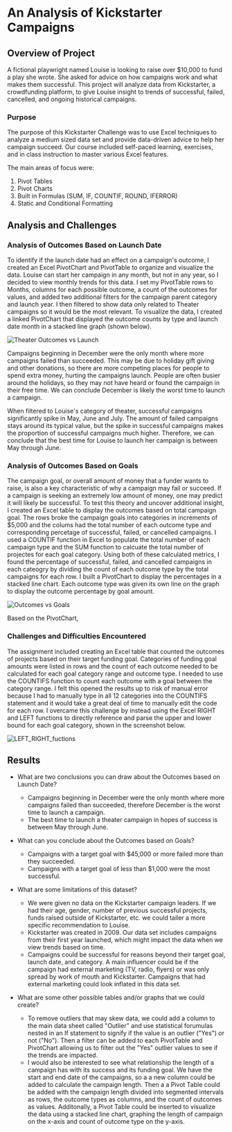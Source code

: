 # An Analysis of Kickstarter Campaigns

## Overview of Project
A fictional playwright named Louise is looking to raise over $10,000 to fund a play she wrote. She asked for advice on how campaigns work and what makes them successful. This project will analyze data from Kickstarter, a crowdfunding platform, to give Louise insight to trends of successful, failed, cancelled, and ongoing historical campaigns.

### Purpose
The purpose of this Kickstarter Challenge was to use Excel techniques to analyze a medium sized data set and provide data-driven advice to help her campaign succeed. Our course included self-paced learning, exercises, and in class instruction to master various Excel features.

The main areas of focus were: 

1. Pivot Tables
2. Pivot Charts 
3. Built in Formulas (SUM, IF, COUNTIF, ROUND, IFERROR)
4. Static and Conditional Formatting

## Analysis and Challenges


### Analysis of Outcomes Based on Launch Date
To identify if the launch date had an effect on a campaign's outcome, I created an Excel PivotChart and PivotTable to organize and visualize the data. Louise can start her campaign in any month, but not in any year, so I decided to view monthly trends for this data. I set my PivotTable rows to Months, columns for each possible outcome, a count of the outcomes for values, and added two additional filters for the campaign parent category and launch year. I then filtered to show data only related to Theater campaigns so it would be the most relevant. To visualize the data, I created a linked PivotChart that displayed the outcome counts by type and launch date month in a stacked line graph (shown below).

![Theater Outcomes vs Launch](../main/resources/Theater_Outcomes_vs_Launch.png)

Campaigns beginning in December were the only month where more campaigns failed than succeeded. This may be due to holiday gift giving and other donations, so there are more competing places for people to spend extra money, hurting the campaigns launch. People are often busier around the holidays, so they may not have heard or found the campaign in their free time. We can conclude December is likely the worst time to launch a campaign. 

When filtered to Louise's category of theater, successful campaigns significantly spike in May, June and July. The amount of failed campaigns stays around its typical value, but the spike in successful campaigns makes the proportion of successful campaigns much higher. Therefore, we can conclude that the best time for Louise to launch her campaign is between May through June. 

### Analysis of Outcomes Based on Goals
The campaign goal, or overall amount of money that a funder wants to raise, is also a key characteristic of why a campaign may fail or succeed. If a campaign is seeking an extremely low amount of money, one may predict it will likely be successful. To test this theory and uncover additional insight, I created an Excel table to display the outcomes based on total campaign goal. The rows broke the campaign goals into categories in increments of $5,000 and the colums had the total number of each outcome type and corresponding percetage of successful, failed, or cancelled campaigns. I used a COUNTIF function in Excel to populate the total number of each campaign type and the SUM function to calcuate the total number of projectes for each goal category. Using both of these calculated metrics, I found the percentage of successful, failed, and cancelled campaigns in each cateogry by dividing the count of each outcome type by the total campaigns for each row.  I built a PivotChart to display the percentages in a stacked line chart. Each outcome type was given its own line on the graph to display the outcome percentage by goal amount. 

![Outcomes vs Goals](../main/resources/Outcomes_vs_Goals.png)

Based on the PivotChart, 

### Challenges and Difficulties Encountered
The assignment included creating an Excel table that counted the outcomes of projects based on their target funding goal. Categories of funding goal amounts were listed in rows and the count of each outcome needed to be calculated for each goal category range and outcome type. I needed to use the COUNTIFS function to count each outcome with a goal between the category range. I felt this opened the results up to risk of manual error because I had to manually type in all 12 categories into the COUNTIFS statement and it would take a great deal of time to manually edit the code for each row. I overcame this challenge by instead using the Excel RIGHT and LEFT functions to directly reference and parse the upper and lower bound for each goal category, shown in the screenshot below. 

![LEFT_RIGHT_fuctions](../main/resources/Excel_LEFT_RIGHT.png)

## Results

- What are two conclusions you can draw about the Outcomes based on Launch Date?
    - Campaigns beginning in December were the only month where more campaigns failed than succeeded, therefore December is the worst time to launch a campaign. 
    - The best time to launch a theater campaign in hopes of success is between May through June.

- What can you conclude about the Outcomes based on Goals?
    - Campaigns with a target goal with $45,000 or more failed more than they succeeded.
    - Campaigns with a target goal of less than $1,000 were the most successful.

- What are some limitations of this dataset?
    
    - We were given no data on the Kickstarter campaign leaders. If we had their age, gender, number of previous successful projects, funds raised outside of Kickstarter, etc. we could tailer a more specific recommendation to Louise.
    - Kickstarter was created in 2009. Our data set includes campaigns from their first year launched, which might impact the data when we view trends based on time.
    - Campaigns could be successful for reasons beyond their target goal, launch date, and category. A main influencer could be if the campaign had external marketing (TV, radio, flyers) or was only spread by work of mouth and Kickstarter. Campaigns that had external marketing could look inflated in this data set. 

- What are some other possible tables and/or graphs that we could create?
    - To remove outliers that may skew data, we could add a column to the main data sheet called "Outlier" and use statistical forumulas nested in an If statement to signify if the value is an outlier ("Yes") or not ("No"). Then a filter can be added to each PivotTable and PivotChart allowing us to filter out the "Yes" outlier values to see if the trends are impacted.
    - I would also be interested to see what relationship the length of a campaign has with its success and its funding goal. We have the start and end date of the campaigns, so a a new column could be added to calculate the campaign length. Then a a Pivot Table could be added with the campaign length divided into segmented intervals as rows, the outcome types as columns, and the count of outcomes as values. Additonally, a Pivot Table could be inserted to visualize the data using a stacked line chart, graphing the length of campaign on the x-axis and count of outcome type on the y-axis.
